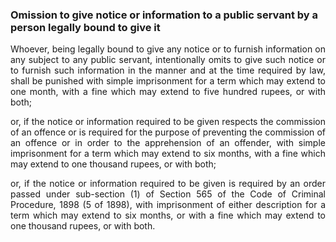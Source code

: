 ### Omission to give notice or information to a public servant by a person legally bound to give it
<div style="text-align: justify">

Whoever, being legally bound to give any notice or to furnish information on any subject to any public servant, intentionally omits to give such notice or to furnish such information in the manner and at the time required by law, shall be punished with simple imprisonment for a term which may extend to one month, with a fine which may extend to five hundred rupees, or with both;

</p>

or, if the notice or information required to be given respects the commission of an offence or is required for the purpose of preventing the commission of an offence or in order to the apprehension of an offender, with simple imprisonment for a term which may extend to six months, with a fine which may extend to one thousand rupees, or with both;

</p>

or, if the notice or information required to be given is required by an order passed under sub-section (1) of Section 565 of the Code of Criminal Procedure, 1898 (5 of 1898), with imprisonment of either description for a term which may extend to six months, or with a fine which may extend to one thousand rupees, or with both.

</div>
